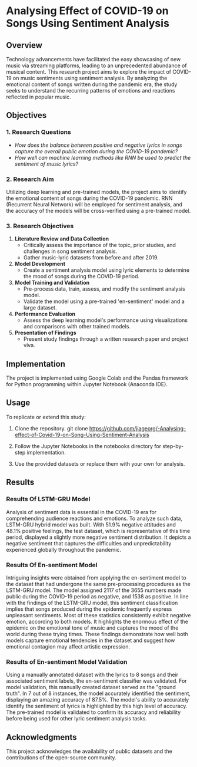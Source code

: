 # **Analysing Effect of COVID-19 on Songs Using Sentiment Analysis**

## **Overview**
Technology advancements have facilitated the easy showcasing of new music via streaming platforms, leading to an unprecedented abundance of musical content. This research project aims to explore the impact of COVID-19 on music sentiments using sentiment analysis. By analyzing the emotional content of songs written during the pandemic era, the study seeks to understand the recurring patterns of emotions and reactions reflected in popular music.

## **Objectives**
### **1. Research Questions**
- *How does the balance between positive and negative lyrics in songs capture the overall public emotion during the COVID-19 pandemic?*
- *How well can machine learning methods like RNN be used to predict the sentiment of music lyrics?*

### **2. Research Aim**
Utilizing deep learning and pre-trained models, the project aims to identify the emotional content of songs during the COVID-19 pandemic. RNN (Recurrent Neural Network) will be employed for sentiment analysis, and the accuracy of the models will be cross-verified using a pre-trained model.

### **3. Research Objectives**
1. **Literature Review and Data Collection**
   - Critically assess the importance of the topic, prior studies, and challenges in song sentiment analysis.
   - Gather music-lyric datasets from before and after 2019.
2. **Model Development**
   - Create a sentiment analysis model using lyric elements to determine the mood of songs during the COVID-19 period.
3. **Model Training and Validation**
   - Pre-process data, train, assess, and modify the sentiment analysis model.
   - Validate the model using a pre-trained 'en-sentiment' model and a large dataset.
4. **Performance Evaluation**
   - Assess the deep learning model's performance using visualizations and comparisons with other trained models.
5. **Presentation of Findings**
   - Present study findings through a written research paper and project viva.

## **Implementation**
The project is implemented using Google Colab and the Pandas framework for Python programming within Jupyter Notebook (Anaconda IDE).

## **Usage**
To replicate or extend this study:
1. Clone the repository.
git clone https://github.com/jiageorg/-Analysing-effect-of-Covid-19-on-Song-Using-Sentiment-Analysis

2. Follow the Jupyter Notebooks in the notebooks directory for step-by-step implementation.
3. Use the provided datasets or replace them with your own for analysis.

## **Results**
### **Results Of LSTM-GRU Model**
Analysis of sentiment data is essential in the COVID-19 era for comprehending audience reactions and emotions. To analyze such data, LSTM-GRU hybrid model was built. With 51.9% negative attitudes and 48.1% positive feelings, the test dataset, which is representative of this time period, displayed a slightly more negative sentiment distribution. It depicts a negative sentiment that captures the difficulties and unpredictability experienced globally throughout the pandemic.

### **Results Of En-sentiment Model**
Intriguing insights were obtained from applying the en-sentiment model to the dataset that had undergone the same pre-processing procedures as the LSTM-GRU model. The model assigned 2117 of the 3655 numbers made public during the COVID-19 period as negative, and 1538 as positive. In line with the findings of the LSTM-GRU model, this sentiment classification implies that songs produced during the epidemic frequently express unpleasant sentiments. Most of these statistics consistently exhibit negative emotion, according to both models. It highlights the enormous effect of the epidemic on the emotional tone of music and captures the mood of the world during these trying times. These findings demonstrate how well both models capture emotional tendencies in the dataset and suggest how emotional contagion may affect artistic expression.

### **Results of En-sentiment Model Validation**
Using a manually annotated dataset with the lyrics to 8 songs and their associated sentiment labels, the en-sentiment classifier was validated. For model validation, this manually created dataset served as the "ground truth". In 7 out of 8 instances, the model accurately identified the sentiment, displaying an amazing accuracy of 87.5%. The model's ability to accurately identify the sentiment of lyrics is highlighted by this high level of accuracy. The pre-trained model is validated to confirm its accuracy and reliability before being used for other lyric sentiment analysis tasks.

## **Acknowledgments**
This project acknowledges the availability of public datasets and the contributions of the open-source community.

